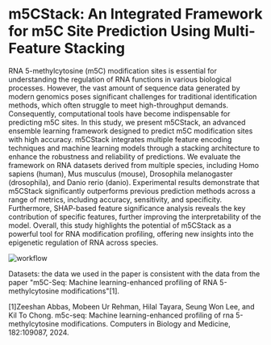 # m5CStack: An Integrated Framework for m5C Site Prediction Using Multi-Feature Stacking
RNA 5-methylcytosine (m5C) modification sites is essential for understanding the regulation of RNA functions in
various biological processes. However, the vast amount of sequence data generated by modern genomics poses significant
challenges for traditional identification methods, which often struggle to meet high-throughput demands. Consequently,
computational tools have become indispensable for predicting m5C sites. In this study, we present m5CStack, an advanced
ensemble learning framework designed to predict m5C modification sites with high accuracy. m5CStack integrates multiple
feature encoding techniques and machine learning models through a stacking architecture to enhance the robustness and
reliability of predictions. We evaluate the framework on RNA datasets derived from multiple species, including Homo
sapiens (human), Mus musculus (mouse), Drosophila melanogaster (drosophila), and Danio rerio (danio). Experimental
results demonstrate that m5CStack significantly outperforms previous prediction methods across a range of metrics,
including accuracy, sensitivity, and specificity. Furthermore, SHAP-based feature significance analysis reveals the key
contribution of specific features, further improving the interpretability of the model. Overall, this study highlights the
potential of m5CStack as a powerful tool for RNA modification profiling, offering new insights into the epigenetic regulation
of RNA across species.

![workflow](https://github.com/user-attachments/assets/ebd6c2b2-125e-459a-a72b-1d052b03c969)

Datasets: the data we used in the paper is consistent with the data from the paper "m5C-Seq: Machine learning-enhanced profiling of RNA 5-methylcytosine modifications"[1].

[1]Zeeshan Abbas, Mobeen Ur Rehman, Hilal Tayara, Seung Won Lee, and Kil To Chong. m5c-seq: Machine learning-enhanced profiling of rna 5-methylcytosine modifications. Computers in Biology and Medicine, 182:109087, 2024.

